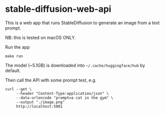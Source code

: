 # stable-diffusion-web-api

This is a web app that runs StableDiffusion to generate an image from a text prompt.

NB: this is tested on macOS ONLY.

Run the app

```
make run
```

The model (~5.1GB) is downloaded into `~/.cache/huggingface/hub` by default.

Then call the API with some prompt test, e.g.

```
curl --get \
     --header "Content-Type:application/json" \
     --data-urlencode "prompt=a cat in the gym" \
     --output "./image.png"
     http://localhost:5001
```
